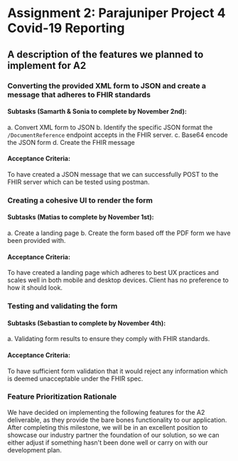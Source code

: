 # Assignment 2: Parajuniper Project 4 Covid-19 Reporting

## A description of the features we planned to implement for A2 

### Converting the provided XML form to JSON and create a message that adheres to FHIR standards

#### Subtasks (Samarth & Sonia to complete by November 2nd): 
a. Convert XML form to JSON
b. Identify the specific JSON format the `/DocumentReference` endpoint accepts in the FHIR server. 
c. Base64 encode the JSON form 
d. Create the FHIR message

#### Acceptance Criteria: 
To have created a JSON message that we can successfully POST to the FHIR server which can be tested using postman. 

### Creating a cohesive UI to render the form 

#### Subtasks (Matias to complete by November 1st): 
a. Create a landing page 
b. Create the form based off the PDF form we have been provided with. 

#### Acceptance Criteria: 
To have created a landing page which adheres to best UX practices and scales well in both mobile and desktop devices. Client has no preference to how it should look. 

### Testing and validating the form 

#### Subtasks (Sebastian to complete by November 4th): 
a. Validating form results to ensure they comply with FHIR standards. 

#### Acceptance Criteria:
To have sufficient form validation that it would reject any information which is deemed unacceptable under the FHIR spec. 

### Feature Prioritization Rationale 

We have decided on implementing the following features for the A2 deliverable, as they provide the bare bones functionality to our application. After completing this milestone, we will be in an excellent position to showcase our industry partner the foundation of our solution, so we can either adjust if something hasn't been done well or carry on with our development plan. 